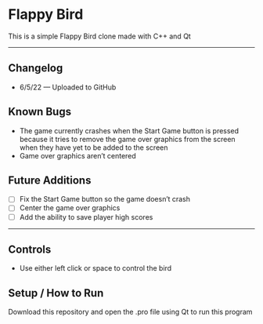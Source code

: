 # Flappy Bird

This is a simple Flappy Bird clone made with C++ and Qt

---

## Changelog

- 6/5/22 — Uploaded to GitHub

## Known Bugs

- The game currently crashes when the Start Game button is pressed because it tries to remove the game over graphics from the screen when they have yet to be added to the screen
- Game over graphics aren’t centered

## Future Additions

- [ ]  Fix the Start Game button so the game doesn’t crash
- [ ]  Center the game over graphics
- [ ]  Add the ability to save player high scores

---

## Controls

- Use either left click or space to control the bird

## Setup / How to Run

Download this repository and open the .pro file using Qt to run this program
